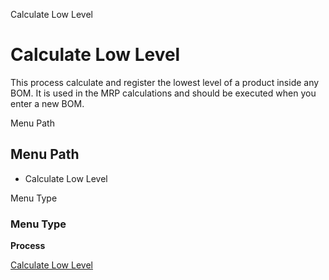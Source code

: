 
Calculate Low Level
# Calculate Low Level


This process calculate and register the lowest level of a product inside any BOM. It is used in the MRP calculations and should be executed when you enter a new BOM.

Menu Path
## Menu Path



- Calculate Low Level

Menu Type
### Menu Type

**Process**


[Calculate Low Level](../../functional-guide/process/process-pp_calculate-low-level.md)